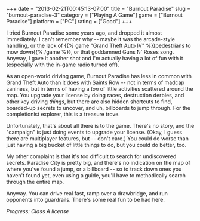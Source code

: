 +++
date = "2013-02-21T00:45:13-07:00"
title = "Burnout Paradise"
slug = "burnout-paradise-3"
category = ["Playing A Game"]
game = ["Burnout Paradise"]
platform = ["PC"]
rating = ["Good"]
+++

I tried Burnout Paradise some years ago, and dropped it almost immediately.  I can't remember why -- maybe it was the arcade-style handling, or the lack of {{% game "Grand Theft Auto IV" %}}pedestrians to mow down{{% /game %}}, or that goddamned Guns N' Roses song.  Anyway, I gave it another shot and I'm actually having a lot of fun with it (especially with the in-game radio turned off).

As an open-world driving game, Burnout Paradise has less in common with Grand Theft Auto than it does with Saints Row -- not in terms of madcap zaniness, but in terms of having a <i>ton</i> of little activities scattered around the map.  You upgrade your license by doing races, destruction derbies, and other key driving <i>things</i>, but there are also hidden shortcuts to find, boarded-up secrets to uncover, and uh, billboards to jump through.  For the completionist explorer, this is a treasure trove.

Unfortunately, that's about all there is to the game.  There's no story, and the "campaign" is just doing events to upgrade your license.  (Okay, I guess there are multiplayer features, but -- don't care.)  You could do worse than just having a big bucket of little things to do, but you could do better, too.

My other complaint is that it's too difficult to search for undiscovered secrets.  Paradise City is pretty big, and there's no indication on the map of where you've found a jump, or a billboard -- so to track down ones you haven't found yet, even using a guide, you'll have to methodically search through the entire map.

Anyway.  You can drive real fast, ramp over a drawbridge, and run opponents into guardrails.  There's some real fun to be had here.

<i>Progress: Class A license</i>